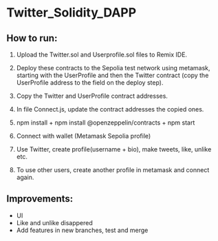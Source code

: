 # Twitter_Solidity_DAPP

## How to run:

1. Upload the Twitter.sol and Userprofile.sol files to Remix IDE.

2. Deploy these contracts to the Sepolia test network using metamask, starting with the UserProfile and then the Twitter contract (copy the UserProfile address to the field on the deploy step).

3. Copy the Twitter and UserProfile contract addresses.

4. In file Connect.js, update the contract addresses the copied ones.

4. npm install + npm install @openzeppelin/contracts + npm start

5. Connect with wallet (Metamask Sepolia profile)

6. Use Twitter, create profile(username + bio), make tweets, like, unlike etc.

7. To use other users, create another profile in metamask and connect again.



## Improvements:
- UI
- Like and unlike disappered
- Add features in new branches, test and merge